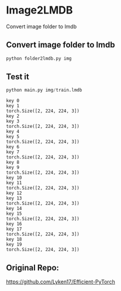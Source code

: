# Image2LMDB
Convert image folder to lmdb

## Convert image folder to lmdb
```python
python folder2lmdb.py img
````

## Test it
```python
python main.py img/train.lmdb
```

```
key 0
key 1
torch.Size([2, 224, 224, 3])
key 2
key 3
torch.Size([2, 224, 224, 3])
key 4
key 5
torch.Size([2, 224, 224, 3])
key 6
key 7
torch.Size([2, 224, 224, 3])
key 8
key 9
torch.Size([2, 224, 224, 3])
key 10
key 11
torch.Size([2, 224, 224, 3])
key 12
key 13
torch.Size([2, 224, 224, 3])
key 14
key 15
torch.Size([2, 224, 224, 3])
key 16
key 17
torch.Size([2, 224, 224, 3])
key 18
key 19
torch.Size([2, 224, 224, 3])
```



## Original Repo:
https://github.com/Lyken17/Efficient-PyTorch
